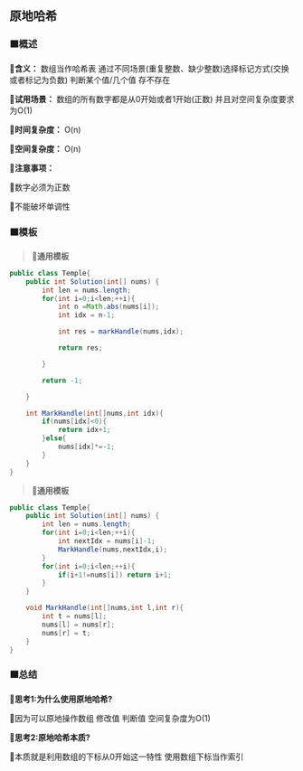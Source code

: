 ## 原地哈希

### 🟧概述

**🔻含义：** 数组当作哈希表 通过不同场景(重复整数、缺少整数)选择标记方式(交换或者标记为负数) 判断某个值/几个值 存不存在

**🔻试用场景：** 数组的所有数字都是从0开始或者1开始(正数) 并且对空间复杂度要求为O(1)

**🔻时间复杂度：** O(n)

**🔻空间复杂度：** O(n)

**🔻注意事项：**

🔸数字必须为正数

🔸不能破坏单调性

### 🟧模板

> 📌**通用模板**

```java
public class Temple{
    public int Solution(int[] nums) {
        int len = nums.length;
        for(int i=0;i<len;++i){
            int n =Math.abs(nums[i]);
            int idx = n-1;

            int res = markHandle(nums,idx);

            return res;

        }

        return -1;

    }

    int MarkHandle(int[]nums,int idx){
        if(nums[idx]<0){
            return idx+1;
        }else{
            nums[idx]*=-1;
        }
    }
}
```
> 📌**通用模板**
```java
public class Temple{
    public int Solution(int[] nums) {
        int len = nums.length;
        for(int i=0;i<len;++i){
            int nextIdx = nums[i]-1;
            MarkHandle(nums,nextIdx,i);
        }
        for(int i=0;i<len;++i){
            if(i+1!=nums[i]) return i+1;
        }
    }

    void MarkHandle(int[]nums,int l,int r){
        int t = nums[l];
        nums[l] = nums[r];
        nums[r] = t;
    }
}
```

### 🟧总结

**🔻思考1:为什么使用原地哈希?**

🔸因为可以原地操作数组 修改值 判断值 空间复杂度为O(1)

**🔻思考2:原地哈希本质?**

🔸本质就是利用数组的下标从0开始这一特性 使用数组下标当作索引
